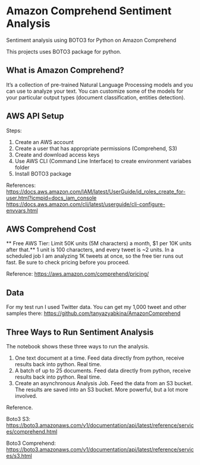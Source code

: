 # Amazon Comprehend Sentiment Analysis
Sentiment analysis using BOTO3 for Python on Amazon Comprehend

This projects uses BOTO3 package for python.

## What is Amazon Comprehend?
It’s a collection of pre-trained Natural Language Processing models and you can use to analyze your text. 
You can customize some of the models for your particular output types (document classification, entities detection).

## AWS API Setup
Steps:
1. Create an AWS account
2. Create a user that has appropriate permissions (Comprehend, S3)
3. Create and download access keys
4. Use AWS CLI (Command Line Interface) to create environment variabes folder
5. Install BOTO3 package

References:
https://docs.aws.amazon.com/IAM/latest/UserGuide/id_roles_create_for-user.html?icmpid=docs_iam_console
https://docs.aws.amazon.com/cli/latest/userguide/cli-configure-envvars.html

## AWS Comprehend Cost
** Free AWS Tier: Limit 50K units (5M characters) a month, $1 per 10K units after that.**
1 unit is 100 characters, and every tweet is ~2 units. 
In a scheduled job I am analyzing 1K tweets at once, so the free tier runs out fast. Be sure to check pricing before you proceed.

Reference:
https://aws.amazon.com/comprehend/pricing/

## Data
For my test run I used Twitter data.
You can get my 1,000 tweet and other samples there:
https://github.com/tanyazyabkina/AmazonComprehend

## Three Ways to Run Sentiment Analysis
The notebook shows these three ways to run the analysis.
1. One text document at a time. 
Feed data directly from python, receive results back into python. Real time.
2. A batch of up to 25 documents. 
Feed data directly from python, receive results back into python. Real time.
3. Create an asynchronous Analysis Job.
Feed the data from an S3 bucket. The results are saved into an S3 bucket. More powerful, but a lot more involved.

Reference. 

Boto3 S3: https://boto3.amazonaws.com/v1/documentation/api/latest/reference/services/comprehend.html  

Boto3 Comprehend: https://boto3.amazonaws.com/v1/documentation/api/latest/reference/services/s3.html
